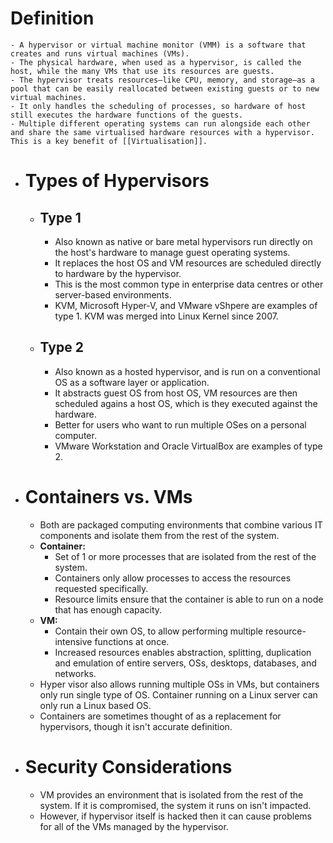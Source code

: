 # Definition
	- A hypervisor or virtual machine monitor (VMM) is a software that creates and runs virtual machines (VMs).
	- The physical hardware, when used as a hypervisor, is called the host, while the many VMs that use its resources are guests.
	- The hypervisor treats resources—like CPU, memory, and storage—as a pool that can be easily reallocated between existing guests or to new virtual machines.
	- It only handles the scheduling of processes, so hardware of host still executes the hardware functions of the guests.
	- Multiple different operating systems can run alongside each other and share the same virtualised hardware resources with a hypervisor. This is a key benefit of [[Virtualisation]].
- # Types of Hypervisors
	- ## Type 1
		- Also known as native or bare metal hypervisors run directly on the host's hardware to manage guest operating systems.
		- It replaces the host OS and VM resources are scheduled directly to hardware by the hypervisor.
		- This is the most common type in enterprise data centres or other server-based environments.
		- KVM, Microsoft Hyper-V, and VMware vShpere are examples of type 1. KVM was merged into Linux Kernel since 2007.
	- ## Type 2
		- Also known as a hosted hypervisor, and is run on a conventional OS as a software layer or application.
		- It abstracts guest OS from host OS, VM resources are then scheduled agains a host OS, which is they executed against the hardware.
		- Better for users who want to run multiple OSes on a personal computer.
		- VMware Workstation and Oracle VirtualBox are examples of type 2.
- # Containers vs. VMs
	- Both are packaged computing environments that combine various IT components and isolate them from the rest of the system.
	- **Container:**
		- Set of 1 or more processes that are isolated from the rest of the system.
		- Containers only allow processes to access the resources requested specifically.
		- Resource limits ensure that the container is able to run on a node that has enough capacity.
	- **VM:**
		- Contain their own OS, to allow performing multiple resource-intensive functions at once.
		- Increased resources enables abstraction, splitting, duplication and emulation of entire servers, OSs, desktops, databases, and networks.
	- Hyper visor also allows running multiple OSs in VMs, but containers only run single type of OS. Container running on a Linux server can only run a Linux based OS.
	- Containers are sometimes thought of as a replacement for hypervisors, though it isn't accurate definition.
- # Security Considerations
	- VM provides an environment that is isolated from the rest of the system. If it is compromised, the system it runs on isn't impacted.
	- However, if hypervisor itself is hacked then it can cause problems for all of the VMs managed by the hypervisor.